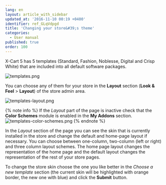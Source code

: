 ```yaml
---
lang: en
layout: article_with_sidebar
updated_at: '2016-11-10 00:19 +0400'
identifier: ref_GLqVdpgd
title: 'Changing your store&#39;s theme'
categories:
  - User manual
published: true
order: 100
---
```

X-Cart 5 has 5 templates (Standard, Fashion, Noblesse, Digital and Crisp White) that are included into all default software packages.

   ![templates.png]({{site.baseurl}}/attachments/ref_GLqVdpgd/templates.png)

You can choose any of them for your store in the **Layout** section (**Look & Feel** > **Layout**) of the store admin area.

   ![templates-layout.png]({{site.baseurl}}/attachments/ref_GLqVdpgd/templates-layout.png)

{% note info %}
If the _Layout_ part of the page is inactive check that the **Color Schemes** module is enabled in the **My Addons** section.
    ![templates-color-schemes.png]({{site.baseurl}}/attachments/ref_GLqVdpgd/templates-color-schemes.png)
{% endnote %}

In the _Layout_ section of the page you can see the skin that is currently installed in the store and change the default and home-page layout if necessary. You can choose between one-column, two-column (left or right) and three column layout schemes. The home page layout changes the representation of the home page and the default layout changes the representation of the rest of your store pages.

To change the store skin choose the one you like better in the _Choose a new template_ section (the current skin will be highlighted with orange border, the new one with blue) and click the **Submit** button. 


